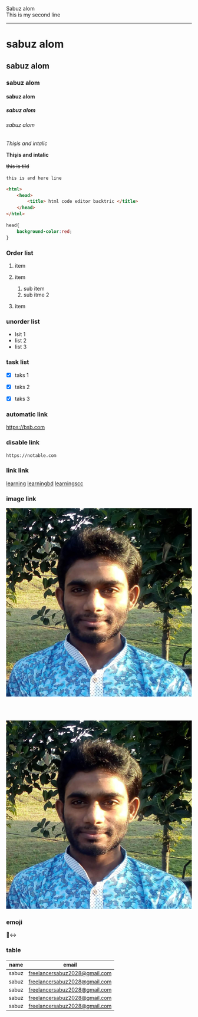 <!-- markdown teaching -->

Sabuz alom <br/> 
This is my second line

---


# sabuz alom

## sabuz alom

### sabuz alom

#### sabuz alom

##### sabuz alom

###### sabuz alom

_Thişis and intalic_

__Thişis and intalic__

~~this is tild~~

`this is and here line`

```html
<html>
    <head>
        <title> html code editor backtric </title>
    </head>
</html>
```

```css
head{
    background-color:red;
}
```

### Order list

1. item
2. item
    1. sub item
    2. sub itme 2

3. item


### unorder list

- lsit 1
- list 2
- list 3


### task list 
- [x] taks 1
- [x] taks 2
- [x] taks 3



### automatic link
https://bsb.com



### disable link
`https://notable.com`

### link link

[learning][weblink11]
[learningbd][weblink12]
[learningscc][weblink13]

[weblink11]: https://bbs.com
[weblink12]: https://bbss.com
[weblink13]: https://bbsss.com

### image link

![profile](./images/freelancer%20sabuz.jpg)

<br/><br/>

<img src="./images/freelancer sabuz.jpg"  />

### emoji

 🙂‍↔️

### table 

| name | email |
|------| ------|
|sabuz  | freelancersabuz2028@gmail.com|
|sabuz  | freelancersabuz2028@gmail.com|
|sabuz  | freelancersabuz2028@gmail.com|
|sabuz  | freelancersabuz2028@gmail.com|
|sabuz  | freelancersabuz2028@gmail.com|
 
